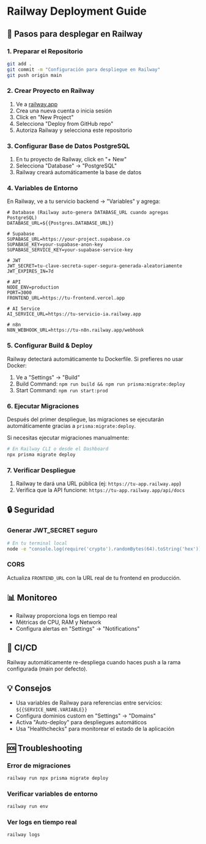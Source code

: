 # Railway Deployment Guide

## 🚀 Pasos para desplegar en Railway

### 1. Preparar el Repositorio
```bash
git add .
git commit -m "Configuración para despliegue en Railway"
git push origin main
```

### 2. Crear Proyecto en Railway
1. Ve a [railway.app](https://railway.app)
2. Crea una nueva cuenta o inicia sesión
3. Click en "New Project"
4. Selecciona "Deploy from GitHub repo"
5. Autoriza Railway y selecciona este repositorio

### 3. Configurar Base de Datos PostgreSQL
1. En tu proyecto de Railway, click en "+ New"
2. Selecciona "Database" → "PostgreSQL"
3. Railway creará automáticamente la base de datos

### 4. Variables de Entorno
En Railway, ve a tu servicio backend → "Variables" y agrega:

```env
# Database (Railway auto-genera DATABASE_URL cuando agregas PostgreSQL)
DATABASE_URL=${{Postgres.DATABASE_URL}}

# Supabase
SUPABASE_URL=https://your-project.supabase.co
SUPABASE_KEY=your-supabase-anon-key
SUPABASE_SERVICE_KEY=your-supabase-service-key

# JWT
JWT_SECRET=tu-clave-secreta-super-segura-generada-aleatoriamente
JWT_EXPIRES_IN=7d

# API
NODE_ENV=production
PORT=3000
FRONTEND_URL=https://tu-frontend.vercel.app

# AI Service
AI_SERVICE_URL=https://tu-servicio-ia.railway.app

# n8n
N8N_WEBHOOK_URL=https://tu-n8n.railway.app/webhook
```

### 5. Configurar Build & Deploy
Railway detectará automáticamente tu Dockerfile. Si prefieres no usar Docker:

1. Ve a "Settings" → "Build"
2. Build Command: `npm run build && npm run prisma:migrate:deploy`
3. Start Command: `npm run start:prod`

### 6. Ejecutar Migraciones
Después del primer despliegue, las migraciones se ejecutarán automáticamente gracias a `prisma:migrate:deploy`.

Si necesitas ejecutar migraciones manualmente:
```bash
# En Railway CLI o desde el Dashboard
npx prisma migrate deploy
```

### 7. Verificar Despliegue
1. Railway te dará una URL pública (ej: `https://tu-app.railway.app`)
2. Verifica que la API funcione: `https://tu-app.railway.app/api/docs`

## 🔒 Seguridad

### Generar JWT_SECRET seguro
```bash
# En tu terminal local
node -e "console.log(require('crypto').randomBytes(64).toString('hex'))"
```

### CORS
Actualiza `FRONTEND_URL` con la URL real de tu frontend en producción.

## 📊 Monitoreo
- Railway proporciona logs en tiempo real
- Métricas de CPU, RAM y Network
- Configura alertas en "Settings" → "Notifications"

## 🔄 CI/CD
Railway automáticamente re-despliega cuando haces push a la rama configurada (main por defecto).

## 💡 Consejos
- Usa variables de Railway para referencias entre servicios: `${{SERVICE_NAME.VARIABLE}}`
- Configura dominios custom en "Settings" → "Domains"
- Activa "Auto-deploy" para despliegues automáticos
- Usa "Healthchecks" para monitorear el estado de la aplicación

## 🆘 Troubleshooting

### Error de migraciones
```bash
railway run npx prisma migrate deploy
```

### Verificar variables de entorno
```bash
railway run env
```

### Ver logs en tiempo real
```bash
railway logs
```
